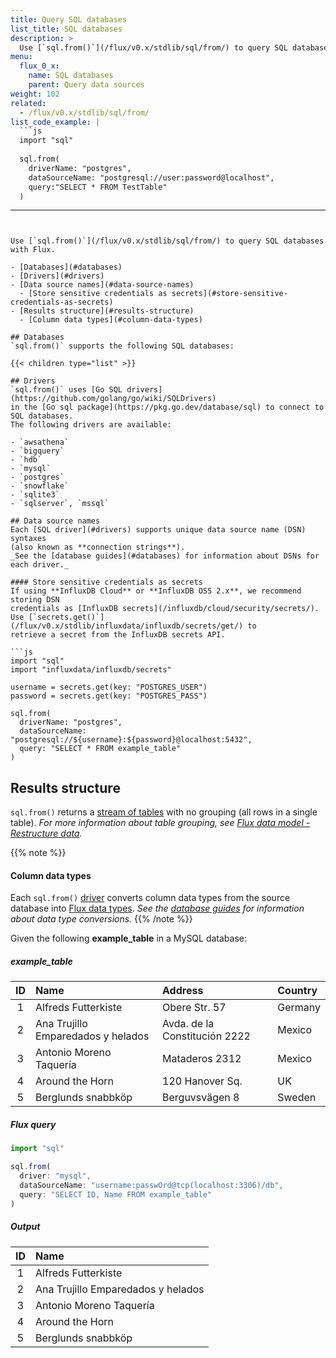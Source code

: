 ```yaml
---
title: Query SQL databases
list_title: SQL databases
description: >
  Use [`sql.from()`](/flux/v0.x/stdlib/sql/from/) to query SQL databases with Flux.
menu:
  flux_0_x:
    name: SQL databases
    parent: Query data sources
weight: 102
related:
  - /flux/v0.x/stdlib/sql/from/
list_code_example: |
  ```js
  import "sql"
  
  sql.from(
    driverName: "postgres",
    dataSourceName: "postgresql://user:password@localhost",
    query:"SELECT * FROM TestTable"
  )
  ```
---
```


Use [`sql.from()`](/flux/v0.x/stdlib/sql/from/) to query SQL databases with Flux.

- [Databases](#databases)
- [Drivers](#drivers)
- [Data source names](#data-source-names)
  - [Store sensitive credentials as secrets](#store-sensitive-credentials-as-secrets)
- [Results structure](#results-structure)
  - [Column data types](#column-data-types)

## Databases
`sql.from()` supports the following SQL databases:

{{< children type="list" >}}

## Drivers
`sql.from()` uses [Go SQL drivers](https://github.com/golang/go/wiki/SQLDrivers)
in the [Go sql package](https://pkg.go.dev/database/sql) to connect to SQL databases.
The following drivers are available:

- `awsathena`
- `bigquery`
- `hdb`
- `mysql`
- `postgres`
- `snowflake`
- `sqlite3`
- `sqlserver`, `mssql`

## Data source names
Each [SQL driver](#drivers) supports unique data source name (DSN) syntaxes
(also known as **connection strings**).
_See the [database guides](#databases) for information about DSNs for each driver._

#### Store sensitive credentials as secrets
If using **InfluxDB Cloud** or **InfluxDB OSS 2.x**, we recommend storing DSN
credentials as [InfluxDB secrets](/influxdb/cloud/security/secrets/).
Use [`secrets.get()`](/flux/v0.x/stdlib/influxdata/influxdb/secrets/get/) to
retrieve a secret from the InfluxDB secrets API.

```js
import "sql"
import "influxdata/influxdb/secrets"

username = secrets.get(key: "POSTGRES_USER")
password = secrets.get(key: "POSTGRES_PASS")

sql.from(
  driverName: "postgres",
  dataSourceName: "postgresql://${username}:${password}@localhost:5432",
  query: "SELECT * FROM example_table"
)
```

## Results structure
`sql.from()` returns a [stream of tables](/flux/v0.x/get-started/data-structure/#stream-of-tables)
with no grouping (all rows in a single table).
_For more information about table grouping, see
[Flux data model - Restructure data](/flux/v0.x/get-started/data-model/#restructure-data)._

{{% note %}}
#### Column data types
Each `sql.from()` [driver](#drivers) converts column data types from the source
database into [Flux data types](/flux/v0.x/spec/types/#basic-types).
_See the [database guides](#databases) for information about data type conversions._
{{% /note %}}

Given the following **example_table** in a MySQL database:

##### example_table
| ID  | Name                               | Address                       | Country |
| :-: | :--------------------------------- | :---------------------------- | :------ |
|  1  | Alfreds Futterkiste                | Obere Str. 57                 | Germany |
|  2  | Ana Trujillo Emparedados y helados | Avda. de la Constitución 2222 | Mexico  |
|  3  | Antonio Moreno Taquería            | Mataderos 2312                | Mexico  |
|  4  | Around the Horn                    | 120 Hanover Sq.               | UK      |
|  5  | Berglunds snabbköp                 | Berguvsvägen 8                | Sweden  |

##### Flux query
```js
import "sql"

sql.from(
  driver: "mysql",
  dataSourceName: "username:passwOrd@tcp(localhost:3306)/db",
  query: "SELECT ID, Name FROM example_table"
)
```

##### Output
| ID  | Name                               |
| :-: | :--------------------------------- |
|  1  | Alfreds Futterkiste                |
|  2  | Ana Trujillo Emparedados y helados |
|  3  | Antonio Moreno Taquería            |
|  4  | Around the Horn                    |
|  5  | Berglunds snabbköp                 |

